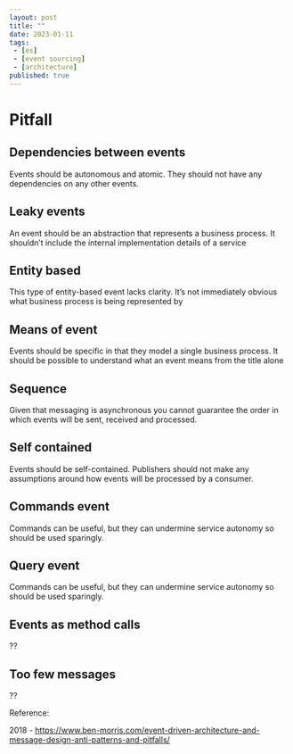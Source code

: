 ```yaml
---
layout: post
title: ""
date: 2023-01-11
tags:
 - [es]
 - [event sourcing]
 - [architecture]
published: true
---
```


# Pitfall
## Dependencies between events
Events should be autonomous and atomic. They should not have any dependencies on any other events.

## Leaky events
An event should be an abstraction that represents a business process. It shouldn’t include the internal implementation details of a service

## Entity based 
This type of entity-based event lacks clarity. It’s not immediately obvious what business process is being represented by

## Means of event
Events should be specific in that they model a single business process. It should be possible to understand what an event means from the title alone

## Sequence
Given that messaging is asynchronous you cannot guarantee the order in which events will be sent, received and processed. 

## Self contained
Events should be self-contained. Publishers should not make any assumptions around how events will be processed by a consumer.

## Commands event
Commands can be useful, but they can undermine service autonomy so should be used sparingly.

## Query event
Commands can be useful, but they can undermine service autonomy so should be used sparingly.

## Events as method calls
??

## Too few messages
??

Reference:

2018 - https://www.ben-morris.com/event-driven-architecture-and-message-design-anti-patterns-and-pitfalls/

